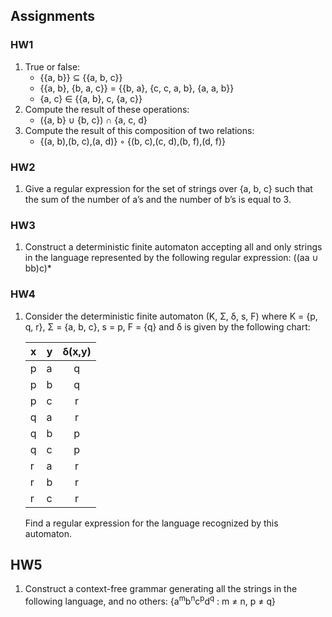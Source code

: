 ## Assignments
### HW1
1. True or false:
	- {{a, b}} ⊆ {{a, b, c}}
	- {{a, b}, {b, a, c}} = {{b, a}, {c, c, a, b}, {a, a, b}}
	- {a, c} ∈ {{a, b}, c, {a, c}}
2. Compute the result of these operations:
	- ({a, b} ∪ {b, c}) ∩ {a, c, d}
3. Compute the result of this composition of two relations:
	- {(a, b),(b, c),(a, d)} ◦ {(b, c),(c, d),(b, f),(d, f)}

### HW2
1. Give a regular expression for the set of strings over {a, b, c} such that the sum of the number of a’s and the number of b’s is equal to 3.

### HW3
1. Construct a deterministic finite automaton accepting all and only strings in the language represented by the following regular expression: ((aa ∪ bb)c)\*

### HW4
1. Consider the deterministic finite automaton (K, Σ, δ, s, F) where K = {p, q, r}, Σ = {a, b, c}, s = p, F = {q} and δ is given by the following chart: 

	| x 	| y 	| δ(x,y) 	|
	|---	|---	|:------:	|
	| p 	| a 	| q      	|
	| p 	| b 	| q    	|
	| p 	| c 	| r    		|
	| q 	| a 	| r    		|
	| q 	| b 	| p    	|
	| q 	| c 	| p    	|
	| r 	| a 	| r    		|
	| r 	| b 	| r    		|
	| r 	| c 	| r    		|

	Find a regular expression for the language recognized by this automaton.

## HW5
1. Construct a context-free grammar generating all the strings in the following language, and no others: 
	{a<sup>m</sup>b<sup>n</sup>c<sup>p</sup>d<sup>q</sup> : m ≠ n, p ≠ q}